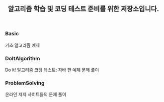 <header>
  <h2>알고리즘 학습 및 코딩 테스트 준비를 위한 저장소입니다.</h2>
</header>

<body>
  <h3>Basic</h3>
  <p>기초 알고리즘 예제</P>
  <h3>DoItAlgorithm</h3>
  <p>Do it! 알고리즘 코딩 테스트: 자바 편 예제 문제 풀이</p>
  <h3>ProblemSolving</h3>
  <p>온라인 저지 사이트들의 문제 풀이</P>
</body>
